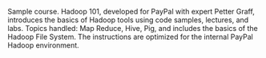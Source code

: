Sample course.
Hadoop 101, developed for PayPal with expert Petter Graff, introduces the basics of Hadoop tools using code samples, lectures, and labs. Topics handled: Map Reduce, Hive, Pig, and includes the basics of the Hadoop File System. The instructions are optimized for the internal PayPal Hadoop environment.
